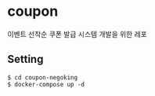 # coupon
이벤트 선착순 쿠폰 발급 시스템 개발을 위한 레포

## Setting
```shell
$ cd coupon-negoking
$ docker-compose up -d
```
